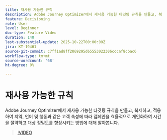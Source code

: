 ```yaml
---
title: 재사용 가능한 규칙
description: Adobe Journey Optimizer에서 재사용 가능한 타깃팅 규칙을 만들고, 복제하고, 적용하여 지역, 언어 및 행동과 같은 고객 속성에 따라 캠페인을 효율적으로 개인화하여 시간을 절약하고 대상 정밀도를 향상시키는 방법에 대해 알아봅니다.
feature: Decisioning
role: User
level: Beginner
doc-type: Feature Video
duration: 140
last-substantial-update: 2025-10-22T00:00:00Z
jira: KT-19461
source-git-commit: c7ff1ad8ff2069295d65553022306cccaf8cbac6
workflow-type: tm+mt
source-wordcount: '68'
ht-degree: 0%

---
```



# 재사용 가능한 규칙

Adobe Journey Optimizer에서 재사용 가능한 타깃팅 규칙을 만들고, 복제하고, 적용하여 지역, 언어 및 행동과 같은 고객 속성에 따라 캠페인을 효율적으로 개인화하여 시간을 절약하고 대상 정밀도를 향상시키는 방법에 대해 알아봅니다.

>[!VIDEO](https://video.tv.adobe.com/v/3476127/?learn=on&enablevpops)
